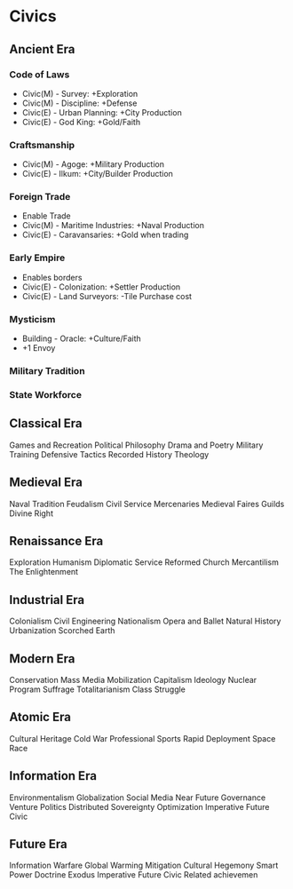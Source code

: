 # Civics

## Ancient Era

### Code of Laws

- Civic(M) - Survey: +Exploration
- Civic(M) - Discipline: +Defense
- Civic(E) - Urban Planning: +City Production
- Civic(E) - God King: +Gold/Faith

### Craftsmanship

- Civic(M) - Agoge: +Military Production
- Civic(E) - Ilkum: +City/Builder Production

### Foreign Trade

- Enable Trade
- Civic(M) - Maritime Industries: +Naval Production
- Civic(E) - Caravansaries: +Gold when trading

### Early Empire

- Enables borders
- Civic(E) - Colonization: +Settler Production
- Civic(E) - Land Surveyors: -Tile Purchase cost

### Mysticism

- Building - Oracle: +Culture/Faith
- +1 Envoy

### Military Tradition

### State Workforce

## Classical Era

Games and Recreation
Political Philosophy
Drama and Poetry
Military Training
Defensive Tactics
Recorded History
Theology

## Medieval Era

Naval Tradition
Feudalism
Civil Service
Mercenaries
Medieval Faires
Guilds
Divine Right

## Renaissance Era

Exploration
Humanism
Diplomatic Service
Reformed Church
Mercantilism
The Enlightenment

## Industrial Era

Colonialism
Civil Engineering
Nationalism
Opera and Ballet
Natural History
Urbanization
Scorched Earth

## Modern Era

Conservation
Mass Media
Mobilization
Capitalism
Ideology
Nuclear Program
Suffrage
Totalitarianism
Class Struggle

## Atomic Era

Cultural Heritage
Cold War
Professional Sports
Rapid Deployment
Space Race

## Information Era

Environmentalism
Globalization
Social Media
Near Future Governance
Venture Politics
Distributed Sovereignty
Optimization Imperative
Future Civic

## Future Era

Information Warfare
Global Warming Mitigation
Cultural Hegemony
Smart Power Doctrine
Exodus Imperative
Future Civic
Related achievemen
